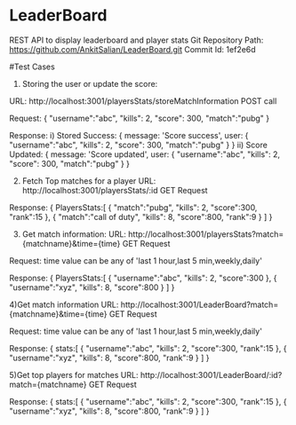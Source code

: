 # LeaderBoard
REST API to display leaderboard and player stats
Git Repository Path: https://github.com/AnkitSalian/LeaderBoard.git
Commit Id: 1ef2e6d

#Test Cases

1) Storing the user or update the score:

URL: http://localhost:3001/playersStats/storeMatchInformation
POST call

Request:
  {
    "username":"abc", 
    "kills": 2,
    "score": 300,
    "match":"pubg"
  }

Response:
  i) Stored Success:
          {
                message: 'Score success',
                user: {
                    "username":"abc", 
                    "kills": 2,
                    "score": 300,
                    "match":"pubg"
                  }
            }
   ii) Score Updated:
        {
                message: 'Score updated',
                user: {
                    "username":"abc", 
                    "kills": 2,
                    "score": 300,
                    "match":"pubg"
                  }
            }
            
2) Fetch Top matches for a player
URL: http://localhost:3001/playersStats/:id
GET Request

Response:
 {
    PlayersStats:[
      {
        "match":"pubg",
        "kills": 2,
        "score":300,
        "rank":15
      },
      {
        "match":"call of duty",
        "kills": 8,
        "score":800,
        "rank":9
      }
    ]
 }
 
3) Get match information:
URL: http://localhost:3001/playersStats?match={matchname}&time={time}
GET Request

Request:
time value can be any of 'last 1 hour,last 5 min,weekly,daily'

Response:
{
  PlayersStats:[
      {
        "username":"abc",
        "kills": 2,
        "score":300
      },
      {
        "username":"xyz",
        "kills": 8,
        "score":800
      }
    ]
}

4)Get match information
URL: http://localhost:3001/LeaderBoard?match={matchname}&time={time}
GET Request

Request:
time value can be any of 'last 1 hour,last 5 min,weekly,daily'

Response:
{
  stats:[
      {
        "username":"abc",
        "kills": 2,
        "score":300,
        "rank":15
      },
      {
        "username":"xyz",
        "kills": 8,
        "score":800,
        "rank":9
      }
    ]
}

5)Get top players for matches
URL: http://localhost:3001/LeaderBoard/:id?match={matchname}
GET Request

Response:
{
  stats:[
    {
        "username":"abc",
        "kills": 2,
        "score":300,
        "rank":15
      },
      {
        "username":"xyz",
        "kills": 8,
        "score":800,
        "rank":9
      }
  ]
}